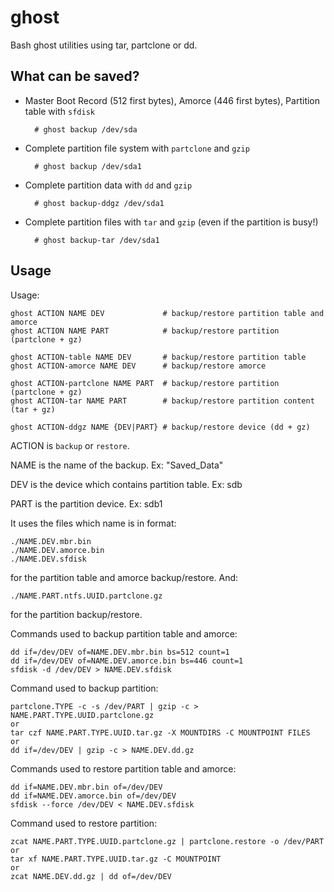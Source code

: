 # ghost

Bash ghost utilities using tar, partclone or dd.

## What can be saved?

- Master Boot Record (512 first bytes), Amorce (446 first bytes), Partition table with `sfdisk`

        # ghost backup /dev/sda

- Complete partition file system with `partclone` and `gzip`

        # ghost backup /dev/sda1

- Complete partition data with `dd` and `gzip`

        # ghost backup-ddgz /dev/sda1

- Complete partition files with `tar` and `gzip` (even if the partition is busy!)

        # ghost backup-tar /dev/sda1

## Usage

Usage:

    ghost ACTION NAME DEV             # backup/restore partition table and amorce
    ghost ACTION NAME PART            # backup/restore partition (partclone + gz)

    ghost ACTION-table NAME DEV       # backup/restore partition table
    ghost ACTION-amorce NAME DEV      # backup/restore amorce

    ghost ACTION-partclone NAME PART  # backup/restore partition (partclone + gz)
    ghost ACTION-tar NAME PART        # backup/restore partition content (tar + gz)

    ghost ACTION-ddgz NAME {DEV|PART} # backup/restore device (dd + gz)


ACTION is `backup` or `restore`.

NAME is the name of the backup. Ex: "Saved_Data"

DEV is the device which contains partition table. Ex: sdb

PART is the partition device. Ex: sdb1

It uses the files which name is in format:

    ./NAME.DEV.mbr.bin
    ./NAME.DEV.amorce.bin
    ./NAME.DEV.sfdisk

for the partition table and amorce backup/restore. And:

    ./NAME.PART.ntfs.UUID.partclone.gz

for the partition backup/restore.

Commands used to backup partition table and amorce:

    dd if=/dev/DEV of=NAME.DEV.mbr.bin bs=512 count=1
    dd if=/dev/DEV of=NAME.DEV.amorce.bin bs=446 count=1
    sfdisk -d /dev/DEV > NAME.DEV.sfdisk

Command used to backup partition:

    partclone.TYPE -c -s /dev/PART | gzip -c > NAME.PART.TYPE.UUID.partclone.gz
    or
    tar czf NAME.PART.TYPE.UUID.tar.gz -X MOUNTDIRS -C MOUNTPOINT FILES
    or
    dd if=/dev/DEV | gzip -c > NAME.DEV.dd.gz

Commands used to restore partition table and amorce:

    dd if=NAME.DEV.mbr.bin of=/dev/DEV
    dd if=NAME.DEV.amorce.bin of=/dev/DEV
    sfdisk --force /dev/DEV < NAME.DEV.sfdisk

Command used to restore partition:

    zcat NAME.PART.TYPE.UUID.partclone.gz | partclone.restore -o /dev/PART
    or
    tar xf NAME.PART.TYPE.UUID.tar.gz -C MOUNTPOINT
    or
    zcat NAME.DEV.dd.gz | dd of=/dev/DEV
